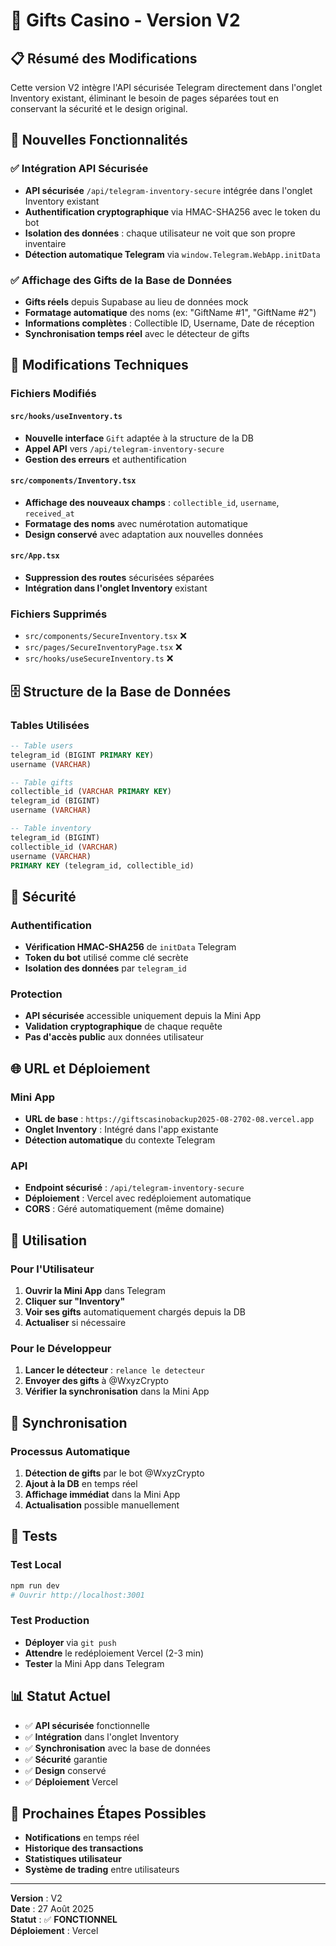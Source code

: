 # 🎁 Gifts Casino - Version V2

## 📋 **Résumé des Modifications**

Cette version V2 intègre l'API sécurisée Telegram directement dans l'onglet Inventory existant, éliminant le besoin de pages séparées tout en conservant la sécurité et le design original.

## 🚀 **Nouvelles Fonctionnalités**

### ✅ **Intégration API Sécurisée**
- **API sécurisée** `/api/telegram-inventory-secure` intégrée dans l'onglet Inventory existant
- **Authentification cryptographique** via HMAC-SHA256 avec le token du bot
- **Isolation des données** : chaque utilisateur ne voit que son propre inventaire
- **Détection automatique Telegram** via `window.Telegram.WebApp.initData`

### ✅ **Affichage des Gifts de la Base de Données**
- **Gifts réels** depuis Supabase au lieu de données mock
- **Formatage automatique** des noms (ex: "GiftName #1", "GiftName #2")
- **Informations complètes** : Collectible ID, Username, Date de réception
- **Synchronisation temps réel** avec le détecteur de gifts

## 🔧 **Modifications Techniques**

### **Fichiers Modifiés**

#### `src/hooks/useInventory.ts`
- **Nouvelle interface** `Gift` adaptée à la structure de la DB
- **Appel API** vers `/api/telegram-inventory-secure`
- **Gestion des erreurs** et authentification

#### `src/components/Inventory.tsx`
- **Affichage des nouveaux champs** : `collectible_id`, `username`, `received_at`
- **Formatage des noms** avec numérotation automatique
- **Design conservé** avec adaptation aux nouvelles données

#### `src/App.tsx`
- **Suppression des routes** sécurisées séparées
- **Intégration dans l'onglet Inventory** existant

### **Fichiers Supprimés**
- `src/components/SecureInventory.tsx` ❌
- `src/pages/SecureInventoryPage.tsx` ❌  
- `src/hooks/useSecureInventory.ts` ❌

## 🗄️ **Structure de la Base de Données**

### **Tables Utilisées**
```sql
-- Table users
telegram_id (BIGINT PRIMARY KEY)
username (VARCHAR)

-- Table gifts  
collectible_id (VARCHAR PRIMARY KEY)
telegram_id (BIGINT)
username (VARCHAR)

-- Table inventory
telegram_id (BIGINT)
collectible_id (VARCHAR)
username (VARCHAR)
PRIMARY KEY (telegram_id, collectible_id)
```

## 🔐 **Sécurité**

### **Authentification**
- **Vérification HMAC-SHA256** de `initData` Telegram
- **Token du bot** utilisé comme clé secrète
- **Isolation des données** par `telegram_id`

### **Protection**
- **API sécurisée** accessible uniquement depuis la Mini App
- **Validation cryptographique** de chaque requête
- **Pas d'accès public** aux données utilisateur

## 🌐 **URL et Déploiement**

### **Mini App**
- **URL de base** : `https://giftscasinobackup2025-08-2702-08.vercel.app`
- **Onglet Inventory** : Intégré dans l'app existante
- **Détection automatique** du contexte Telegram

### **API**
- **Endpoint sécurisé** : `/api/telegram-inventory-secure`
- **Déploiement** : Vercel avec redéploiement automatique
- **CORS** : Géré automatiquement (même domaine)

## 📱 **Utilisation**

### **Pour l'Utilisateur**
1. **Ouvrir la Mini App** dans Telegram
2. **Cliquer sur "Inventory"**
3. **Voir ses gifts** automatiquement chargés depuis la DB
4. **Actualiser** si nécessaire

### **Pour le Développeur**
1. **Lancer le détecteur** : `relance le detecteur`
2. **Envoyer des gifts** à @WxyzCrypto
3. **Vérifier la synchronisation** dans la Mini App

## 🔄 **Synchronisation**

### **Processus Automatique**
1. **Détection de gifts** par le bot @WxyzCrypto
2. **Ajout à la DB** en temps réel
3. **Affichage immédiat** dans la Mini App
4. **Actualisation** possible manuellement

## 🧪 **Tests**

### **Test Local**
```bash
npm run dev
# Ouvrir http://localhost:3001
```

### **Test Production**
- **Déployer** via `git push`
- **Attendre** le redéploiement Vercel (2-3 min)
- **Tester** la Mini App dans Telegram

## 📊 **Statut Actuel**

- ✅ **API sécurisée** fonctionnelle
- ✅ **Intégration** dans l'onglet Inventory
- ✅ **Synchronisation** avec la base de données
- ✅ **Sécurité** garantie
- ✅ **Design** conservé
- ✅ **Déploiement** Vercel

## 🎯 **Prochaines Étapes Possibles**

- **Notifications** en temps réel
- **Historique des transactions**
- **Statistiques utilisateur**
- **Système de trading** entre utilisateurs

---

**Version** : V2  
**Date** : 27 Août 2025  
**Statut** : ✅ **FONCTIONNEL**  
**Déploiement** : Vercel
